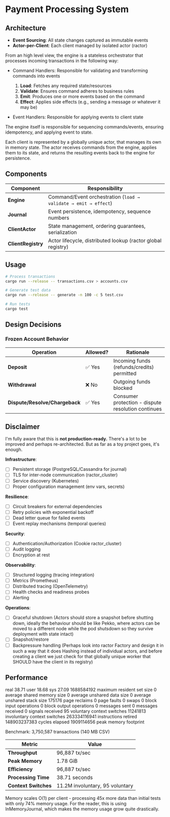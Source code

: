 # Payment Processing System

## Architecture

- **Event Sourcing**: All state changes captured as immutable events
- **Actor-per-Client**: Each client managed by isolated actor (ractor)

From an high level view, the engine is a stateless orchestrator that processes incoming transactions in the following way:

- Command Handlers: Responsible for validating and transforming commands into events

  1. **Load**: Fetches any required state/resources
  2. **Validate**: Ensures command adheres to business rules
  3. **Emit**: Produces one or more events based on the command
  4. **Effect**: Applies side effects (e.g., sending a message or whatever it may be)

- Event Handlers: Responsible for applying events to client state

The engine itself is responsible for sequencing commands/events, ensuring idempotency, and applying event to state.

Each client is represented by a globally unique actor, that manages its own in memory state. The actor receives commands from the engine,
applies them to its state, and returns the resulting events back to the engine for persistence.

## Components

| Component | Responsibility |
|-----------|---------------|
| **Engine** | Command/Event orchestration (`load → validate → emit → effect`) |
| **Journal** | Event persistence, idempotency, sequence numbers |
| **ClientActor** | State management, ordering guarantees, serialization |
| **ClientRegistry** | Actor lifecycle, distributed lookup (ractor global registry) |

## Usage

```bash
# Process transactions
cargo run --release -- transactions.csv > accounts.csv

# Generate test data
cargo run --release -- generate -n 100 -c 5 test.csv

# Run tests
cargo test
```

## Design Decisions

### Frozen Account Behavior

| Operation | Allowed? | Rationale |
|-----------|----------|-----------|
| **Deposit** | ✅ Yes | Incoming funds (refunds/credits) permitted |
| **Withdrawal** | ❌ No | Outgoing funds blocked |
| **Dispute/Resolve/Chargeback** | ✅ Yes | Consumer protection - dispute resolution continues |

## Disclaimer

I'm fully aware that this is **not production-ready.** There's a lot to be improved and perhaps re-architected. But as far as a toy project goes, it's enough.

**Infrastructure**:
- [ ] Persistent storage (PostgreSQL/Cassandra for journal)
- [ ] TLS for inter-node communication (ractor_cluster)
- [ ] Service discovery (Kubernetes)
- [ ] Proper configuration management (env vars, secrets)

**Resilience**:
- [ ] Circuit breakers for external dependencies
- [ ] Retry policies with exponential backoff
- [ ] Dead letter queue for failed events
- [ ] Event replay mechanisms (temporal queries)

**Security**:
- [ ] Authentication/Authorization (Cookie ractor_cluster)
- [ ] Audit logging
- [ ] Encryption at rest

**Observability**:
- [ ] Structured logging (tracing integration)
- [ ] Metrics (Prometheus)
- [ ] Distributed tracing (OpenTelemetry)
- [ ] Health checks and readiness probes
- [ ] Alerting

**Operations**:
- [ ] Graceful shutdown (Actors should store a snapshot before shutting down, ideally the behaviour should be like Pekko, where actors can be moved to a different node while the pod shutsdown so they survive deployment with state intact)
- [ ] Snapshot/restore
- [ ] Backpressure handling (Perhaps look into ractor Factory and design it in such a way that it does Hashing instead of individual actors, and before creating a client we just check for that globally unique worker that SHOULD have the client in its registry)

## Performance

real 38.71
user 18.68
sys 27.09
          1688584192  maximum resident set size
                   0  average shared memory size
                   0  average unshared data size
                   0  average unshared stack size
              175176  page reclaims
                   0  page faults
                   0  swaps
                   0  block input operations
                   0  block output operations
                   0  messages sent
                   0  messages received
                   0  signals received
                  95  voluntary context switches
            11241813  involuntary context switches
        263334116941  instructions retired
        148903237383  cycles elapsed
          1909114656  peak memory footprint

Benchmark: 3,750,587 transactions (140 MB CSV)

| Metric | Value |
|--------|-------|
| **Throughput** | 96,887 tx/sec |
| **Peak Memory** | 1.78 GiB |
| **Efficiency** | 96,887 tx/sec |
| **Processing Time** | 38.71 seconds |
| **Context Switches** | 11.2M involuntary, 95 voluntary |

Memory scales O(1) per client - processing 45x more data than initial tests with only 74% memory usage. For the reader,
this is using InMemoryJournal, which makes the memory usage grow quite drastically.
